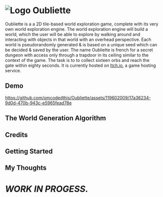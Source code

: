 # ![Logo](https://github.com/omcodedthis/Oubliette/assets/119602009/c3dd4cdc-5d42-4548-b76f-492201f411ff) Oubliette
Oubliette is a a 2D tile-based world exploration game, complete with its very own world exploration engine. The world exploration engine will build a world, which the user will be able to explore by walking around and interacting with objects in that world with an overhead perspective. Each world is pseudorandomly generated & is based on a unique seed which can be decided & saved by the user. The name Oubliette is french for a secret dungeon with access only through a trapdoor in its ceiling similar to the context of the game. The task is to to collect sixteen orbs and reach the gate within eighty seconds. It is currently hosted on [Itch.io,](https://itch.io/) a game hosting service.

## Demo
https://github.com/omcodedthis/Oubliette/assets/119602009/17a36234-9d0d-470b-943c-e5965fead78e




## The World Generation Algorithm


## Credits


## Getting Started


## My Thoughts


# _WORK IN PROGESS._
